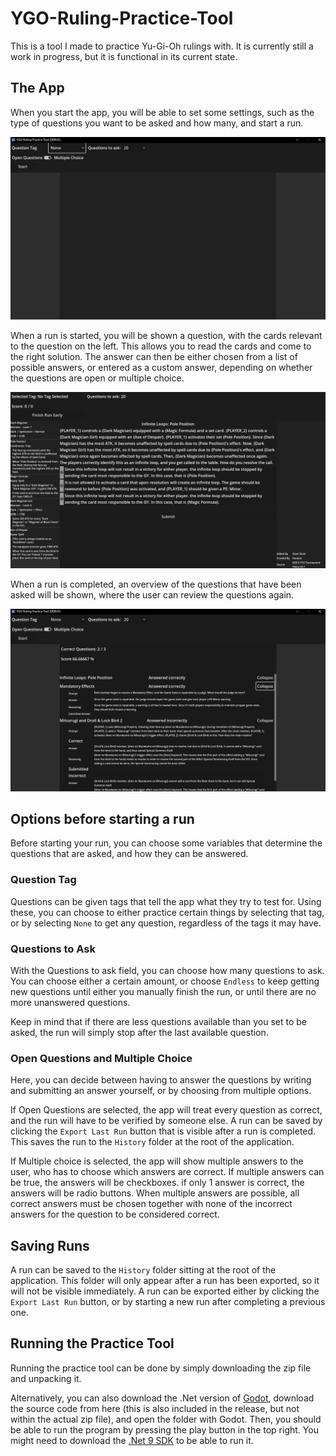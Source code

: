 # YGO-Ruling-Practice-Tool

This is a tool I made to practice Yu-Gi-Oh rulings with. It is currently still a work in progress, but it is functional in its current state.

## The App

When you start the app, you will be able to set some settings, such as the type of questions you want to be asked and how many, and start a run.

![Main Screen](.docs/Images/MainScreen.png)

When a run is started, you will be shown a question, with the cards relevant to the question on the left. This allows you to read the cards and come to the right solution. The answer can then be either chosen from a list of possible answers, or entered as a custom answer, depending on whether the questions are open or multiple choice.

![Question](.docs/Images/Question.png)

When a run is completed, an overview of the questions that have been asked will be shown, where the user can review the questions again.

![Result Screen](.docs/Images/ResultScreen.png)

## Options before starting a run

Before starting your run, you can choose some variables that determine the questions that are asked, and how they can be answered.

### Question Tag

Questions can be given tags that tell the app what they try to test for. Using these, you can choose to either practice certain things by selecting that tag, or by selecting `None` to get any question, regardless of the tags it may have.

### Questions to Ask

With the Questions to ask field, you can choose how many questions to ask. You can choose either a certain amount, or choose `Endless` to keep getting new questions until either you manually finish the run, or until there are no more unanswered questions.

Keep in mind that if there are less questions available than you set to be asked, the run will simply stop after the last available question.

### Open Questions and Multiple Choice

Here, you can decide between having to answer the questions by writing and submitting an answer yourself, or by choosing from multiple options.

If Open Questions are selected, the app will treat every question as correct, and the run will have to be verified by someone else. A run can be saved by clicking the `Export Last Run` button that is visible after a run is completed. This saves the run to the `History` folder at the root of the application.

If Multiple choice is selected, the app will show multiple answers to the user, who has to choose which answers are correct. If multiple answers can be true, the answers will be checkboxes. if only 1 answer is correct, the answers will be radio buttons. When multiple answers are possible, all correct answers must be chosen together with none of the incorrect answers for the question to be considered correct.

## Saving Runs

A run can be saved to the `History` folder sitting at the root of the application. This folder will only appear after a run has been exported, so it will not be visible immediately. A run can be exported either by clicking the `Export Last Run` button, or by starting a new run after completing a previous one.

## Running the Practice Tool

Running the practice tool can be done by simply downloading the zip file and unpacking it.

Alternatively, you can also download the .Net version of [Godot](https://godotengine.org/download/windows/), download the source code from here (this is also included in the release, but not within the actual zip file), and open the folder with Godot. Then, you should be able to run the program by pressing the play button in the top right. You might need to download the [.Net 9 SDK](https://dotnet.microsoft.com/en-us/download/dotnet/9.0) to be able to run it.
